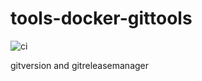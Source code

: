 # tools-docker-gittools

![ci](https://github.com/dbones-labs/tools-docker-gittools/workflows/ci/badge.svg)

gitversion and gitreleasemanager
